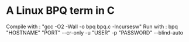 # A Linux BPQ term in C
Compile with : "gcc -O2 -Wall -o bpq bpq.c -lncursesw"
Run with : bpq "HOSTNAME" "PORT" --cr-only -u "USER" -p "PASSWORD" --blind-auto
